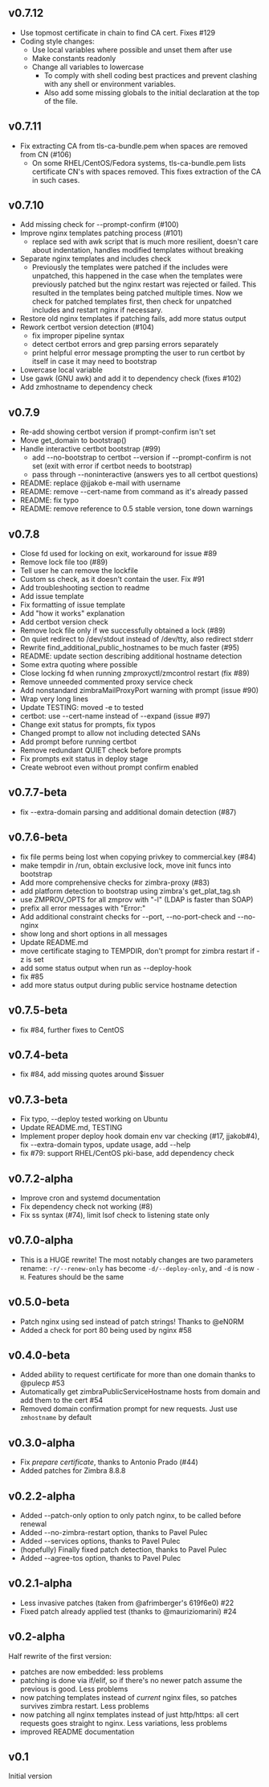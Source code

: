 ## v0.7.12

* Use topmost certificate in chain to find CA cert. Fixes #129
* Coding style changes:
    * Use local variables where possible and unset them after use
    * Make constants readonly
    * Change all variables to lowercase
        - To comply with shell coding best practices and prevent clashing with any
          shell or environment variables.
        - Also add some missing globals to the initial declaration at the top of the file.

## v0.7.11

* Fix extracting CA from tls-ca-bundle.pem when spaces are removed from CN (#106)
    - On some RHEL/CentOS/Fedora systems, tls-ca-bundle.pem lists certificate CN's
      with spaces removed. This fixes extraction of the CA in such cases.

## v0.7.10

* Add missing check for --prompt-confirm (#100)
* Improve nginx templates patching process (#101)
    - replace sed with awk script that is much more resilient,
      doesn't care about indentation, handles modified templates
      without breaking
* Separate nginx templates and includes check
    - Previously the templates were patched if the includes were unpatched,
      this happened in the case when the templates were previously patched but
      the nginx restart was rejected or failed. This resulted in the templates
      being patched multiple times.
      Now we check for patched templates first, then check for unpatched includes
      and restart nginx if necessary.
* Restore old nginx templates if patching fails, add more status output
* Rework certbot version detection (#104)
    - fix improper pipeline syntax
    - detect certbot errors and grep parsing errors separately
    - print helpful error message prompting the user to run certbot by itself
      in case it may need to bootstrap
* Lowercase local variable
* Use gawk (GNU awk) and add it to dependency check (fixes #102)
* Add zmhostname to dependency check

## v0.7.9

* Re-add showing certbot version if prompt-confirm isn't set
* Move get_domain to bootstrap()
* Handle interactive certbot bootstrap (#99)
  - add --no-bootstrap to certbot --version if --prompt-confirm is not set
      (exit with error if certbot needs to bootstrap)
  - pass through --noninteractive (answers yes to all certbot questions)
* README: replace @jjakob e-mail with username
* README: remove --cert-name from command as it's already passed
* README: fix typo
* README: remove reference to 0.5 stable version, tone down warnings

## v0.7.8

* Close fd used for locking on exit, workaround for issue #89
* Remove lock file too (#89)
* Tell user he can remove the lockfile
* Custom ss check, as it doesn't contain the user. Fix #91
* Add troubleshooting section to readme
* Add issue template
* Fix formatting of issue template
* Add "how it works" explanation
* Add certbot version check
* Remove lock file only if we successfully obtained a lock (#89)
* On quiet redirect to /dev/stdout instead of /dev/tty, also redirect stderr
* Rewrite find_additional_public_hostnames to be much faster (#95)
* README: update section describing additional hostname detection
* Some extra quoting where possible
* Close locking fd when running zmproxyctl/zmcontrol restart (fix #89)
* Remove unneeded commented proxy service check
* Add nonstandard zimbraMailProxyPort warning with prompt (issue #90)
* Wrap very long lines
* Update TESTING: moved -e to tested
* certbot: use --cert-name instead of --expand (issue #97)
* Change exit status for prompts, fix typos
* Changed prompt to allow not including detected SANs
* Add prompt before running certbot
* Remove redundant QUIET check before prompts
* Fix prompts exit status in deploy stage
* Create webroot even without prompt confirm enabled

## v0.7.7-beta

* fix --extra-domain parsing and additional domain detection (#87)

## v0.7.6-beta

* fix file perms being lost when copying privkey to commercial.key (#84)
* make tempdir in /run, obtain exclusive lock, move init funcs into bootstrap
* Add more comprehensive checks for zimbra-proxy (#83)
* add platform detection to bootstrap using zimbra's get_plat_tag.sh
* use ZMPROV_OPTS for all zmprov with "-l" (LDAP is faster than SOAP)
* prefix all error messages with "Error:"
* Add additional constraint checks for --port, --no-port-check and --no-nginx
* show long and short options in all messages
* Update README.md
* move certificate staging to TEMPDIR, don't prompt for zimbra restart if -z is set
* add some status output when run as --deploy-hook
* fix #85
* add more status output during public service hostname detection

## v0.7.5-beta

* fix #84, further fixes to CentOS

## v0.7.4-beta

* fix #84, add missing quotes around $issuer

## v0.7.3-beta

* Fix typo, --deploy tested working on Ubuntu
* Update README.md, TESTING
* Implement proper deploy hook domain env var checking (#17, jjakob#4), fix --extra-domain typos, update usage, add --help
* fix #79: support RHEL/CentOS pki-base, add dependency check

## v0.7.2-alpha

* Improve cron and systemd documentation
* Fix dependency check not working (#8)
* Fix ss syntax (#74), limit lsof check to listening state only

## v0.7.0-alpha

* This is a HUGE rewrite! The most notably changes are two parameters rename: `-r/--renew-only` has become `-d/--deploy-only`, 
and `-d` is now `-H`. Features should be the same

## v0.5.0-beta

* Patch nginx using sed instead of patch strings! Thanks to @eN0RM
* Added a check for port 80 being used by nginx #58

## v0.4.0-beta

* Added ability to request certificate for more than one domain thanks to @pulecp #53 
* Automatically get zimbraPublicServiceHostname hosts from domain and add them to the cert #54
* Removed domain confirmation prompt for new requests. Just use `zmhostname` by default

## v0.3.0-alpha

* Fix *prepare certificate*, thanks to Antonio Prado (#44)
* Added patches for Zimbra 8.8.8

## v0.2.2-alpha

* Added --patch-only option to only patch nginx, to be called before renewal
* Added --no-zimbra-restart option, thanks to Pavel Pulec
* Added --services options, thanks to Pavel Pulec
* (hopefully) Finally fixed patch detection, thanks to Pavel Pulec
* Added --agree-tos option, thanks to Pavel Pulec

## v0.2.1-alpha

* Less invasive patches (taken from @afrimberger's 619f6e0) #22
* Fixed patch already applied test (thanks to @mauriziomarini) #24 

## v0.2-alpha

Half rewrite of the first version:
* patches are now embedded: less problems
* patching is done via if/elif, so if there's no newer patch assume the previous is good. Less problems
* now patching templates instead of *current* nginx files, so patches survives zimbra restart. Less problems
* now patching all nginx templates instead of just http/https: all cert requests goes straight to nginx. Less variations, less problems
* improved README documentation

## v0.1

Initial version
